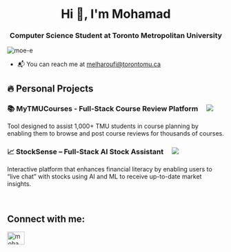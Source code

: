 <h1 align="center">Hi 👋, I'm Mohamad</h1>
<h3 align="center">Computer Science Student at Toronto Metropolitan University</h3>

<p align="left"> <img src="https://komarev.com/ghpvc/?username=moe-e&label=Profile%20views&color=0e75b6&style=flat" alt="moe-e" /> </p>
<ul>
  <li>📬 You can reach me at <a href="mailto:melharoufi@torontomu.ca">melharoufi@torontomu.ca</a></li>
</ul>

<h2 align="left">🔥 Personal Projects</h2>

<h3 align="left">📚 MyTMUCourses - Full-Stack Course Review Platform &nbsp;&nbsp;&nbsp;
  <a href="https://rate-my-tmu-courses.vercel.app/" target="_blank">
    <img src="https://img.shields.io/badge/-Visit%20Web%20App-blue?style=flat-square&logo=firefox-browser&logoColor=white" />
  </a>
</h3>
<p>
  Tool designed to assist 1,000+ TMU students in course planning by enabling them to browse and post course reviews for thousands of courses.
</p>


<h3 align="left">📈 StockSense – Full-Stack AI Stock Assistant &nbsp;&nbsp;&nbsp;
  <a href="https://rate-my-tmu-courses.vercel.app/" target="_blank">
    <img src="https://img.shields.io/badge/-Visit%20Web%20App-blue?style=flat-square&logo=firefox-browser&logoColor=white"/>
  </a>
</h3>
<p>
  Interactive platform that enhances financial literacy by enabling users to “live chat” with stocks using AI and ML to receive up-to-date market insights.
</p>

&nbsp;

<h2 align="left">Connect with me:</h2>
<p align="left">
<a href="https://linkedin.com/in/mohamad-e" target="blank"><img align="center" src="https://raw.githubusercontent.com/rahuldkjain/github-profile-readme-generator/master/src/images/icons/Social/linked-in-alt.svg" alt="mohamad-e" height="30" width="40" /></a>
</p>
